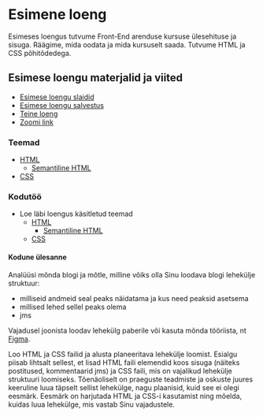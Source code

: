 # Esimene loeng

Esimeses loengus tutvume Front-End arenduse kursuse ülesehituse ja sisuga. Räägime, mida oodata ja mida kursuselt saada. Tutvume HTML ja CSS põhitõdedega.

## Esimese loengu materjalid ja viited

- [Esimese loengu slaidid](Slides.md)
- [Esimese loengu salvestus](https://youtu.be/yZMk6TfOe0k)
- [Teine loeng](../Lesson-02/README.md)
- [Zoomi link]()

### Teemad

- [HTML](../../../Subjects/Front-End-Technologies/Topics/HTML/README.md)
  - [Semantiline HTML](../../../Subjects/Front-End-Technologies/Topics/Semantic-HTML/README.md)
- [CSS](../../../Subjects/Front-End-Technologies/Topics/CSS/README.md)

### Kodutöö

- Loe läbi loengus käsitletud teemad
  - [HTML](https://github.com/HK-Mikrokraadid/Veebiarendus/blob/main/Subjects/Front-End-Technologies/Topics/HTML/README.md)
    - [Semantiline HTML](https://github.com/HK-Mikrokraadid/Veebiarendus/blob/main/Subjects/Front-End-Technologies/Topics/Semantic-HTML/README.md)
  - [CSS](https://github.com/HK-Mikrokraadid/Veebiarendus/blob/main/Subjects/Front-End-Technologies/Topics/CSS/README.md)

#### Kodune ülesanne

Analüüsi mõnda blogi ja mõtle, milline võiks olla Sinu loodava blogi lehekülje struktuur:

- milliseid andmeid seal peaks näidatama ja kus need peaksid asetsema
- millised lehed sellel peaks olema
- jms

Vajadusel joonista loodav lehekülg paberile või kasuta mõnda tööriista, nt [Figma](https://www.figma.com/).

Loo HTML ja CSS failid ja alusta planeeritava lehekülje loomist. Esialgu piisab lihtsalt sellest, et lisad HTML faili elemendid koos sisuga (näiteks postitused, kommentaarid jms) ja CSS faili, mis on vajalikud lehekülje struktuuri loomiseks. Tõenäoliselt on praeguste teadmiste ja oskuste juures keeruline luua täpselt sellist lehekülge, nagu plaanisid, kuid see ei olegi eesmärk. Eesmärk on harjutada HTML ja CSS-i kasutamist ning mõelda, kuidas luua lehekülge, mis vastab Sinu vajadustele.

